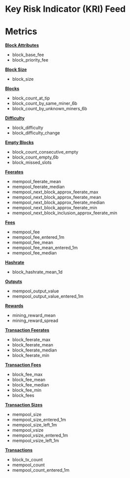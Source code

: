 # Key Risk Indicator (KRI) Feed

# Metrics
[**Block Attributes**](block-times.md)

* block\_base\_fee
* block\_priority\_fee

[**Block Size**](block-size.md)

* block\_size

[**Blocks**](blocks.md)
* block_count_at_tip
* block_count_by_same_miner_6b
* block_count_by_unknown_miners_6b
  
[**Difficulty**](difficulty.md)
* block_difficulty
* block_difficulty_change

[**Empty Blocks**](empty-blocks.md)

* block\_count\_consecutive\_empty
* block\_count\_empty\_6b
* block\_missed\_slots

[**Feerates**](fees.md)

* mempool\_feerate\_mean
* mempool\_feerate\_median
* mempool\_next\_block\_approx\_feerate\_max
* mempool\_next\_block\_approx\_feerate\_mean
* mempool\_next\_block\_approx\_feerate\_median
* mempool\_next\_block\_approx\_feerate\_min
* mempool\_next\_block\_inclusion\_approx\_feerate\_min

[**Fees**](hashrate.md)

* mempool\_fee
* mempool\_fee\_entered\_1m
* mempool\_fee\_mean
* mempool\_fee\_mean\_entered\_1m
* mempool\_fee\_median

[**Hashrate**](outputs.md)

* block\_hashrate\_mean\_1d

[**Outputs**](rewards.md)

* mempool\_output\_value
* mempool\_output\_value\_entered\_1m

[**Rewards**](transaction-feerates.md)

* mining\_reward\_mean
* mining\_reward\_spread

[**Transaction Feerates**](transaction-fees.md)

* block\_feerate\_max
* block\_feerate\_mean
* block\_feerate\_median
* block\_feerate\_min

[**Transaction Fees**](transaction-sizes.md)

* block\_fee\_max
* block\_fee\_mean
* block\_fee\_median
* block\_fee\_min
* block\_fees

[**Transaction Sizes**](transactions.md)

* mempool\_size
* mempool\_size\_entered\_1m
* mempool\_size\_left\_1m
* mempool\_vsize
* mempool\_vsize\_entered\_1m
* mempool\_vsize\_left\_1m

[**Transactions**](../../on-chain-data/network-data-overview/market-1/)

* block\_tx\_count
* mempool\_count
* mempool\_count\_entered\_1m
